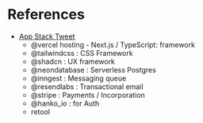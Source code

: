 # References

- [App Stack Tweet](https://twitter.com/maccaw/status/1687206540535902208)
  - @vercel hosting - Next.js / TypeScript: framework
  - @tailwindcss : CSS Framework
  - @shadcn : UX framework
  - @neondatabase : Serverless Postgres
  - @inngest : Messaging queue
  - @resendlabs : Transactional email
  - @stripe : Payments / Incorporation
  - @hanko_io : for Auth
  - retool